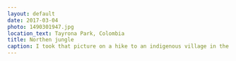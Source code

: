 ```yaml
---
layout: default
date: 2017-03-04
photo: 1490301947.jpg
location_text: Tayrona Park, Colombia
title: Northen jungle
caption: I took that picture on a hike to an indigenous village in the tropical forest of the Tayrona Park. Very tough hike, we spent most of our time climbing than actually hiking.
---
```

